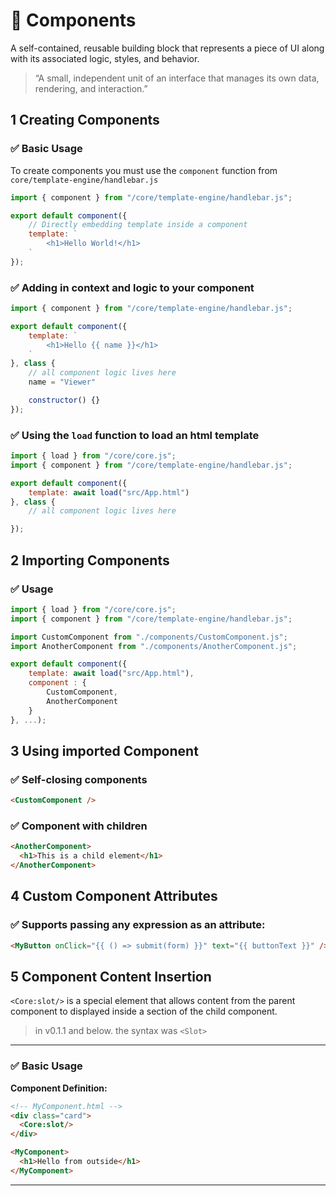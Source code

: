 # 📘 Components

A self-contained, reusable building block that represents a piece of UI along with its associated logic, styles, and behavior.

> “A small, independent unit of an interface that manages its own data, rendering, and interaction.”

## 1 Creating Components

### ✅ Basic Usage

To create components you must use the `component` function from `core/template-engine/handlebar.js`

```js
import { component } from "/core/template-engine/handlebar.js";

export default component({
    // Directly embedding template inside a component
    template: `
        <h1>Hello World!</h1>
    `
});
```

### ✅  Adding in context and logic to your component
```js
import { component } from "/core/template-engine/handlebar.js";

export default component({
    template: `
        <h1>Hello {{ name }}</h1>
    `
}, class {
    // all component logic lives here
    name = "Viewer"

    constructor() {}
});
```

### ✅  Using the `load` function to load an html template
```js
import { load } from "/core/core.js";
import { component } from "/core/template-engine/handlebar.js";

export default component({
    template: await load("src/App.html")
}, class {
    // all component logic lives here

});
```

## 2 Importing Components

### ✅ Usage
```js
import { load } from "/core/core.js";
import { component } from "/core/template-engine/handlebar.js";

import CustomComponent from "./components/CustomComponent.js";
import AnotherComponent from "./components/AnotherComponent.js";

export default component({
    template: await load("src/App.html"),
    component : {
        CustomComponent,
        AnotherComponent
    }
}, ...);
```

## 3 Using imported Component

### ✅ Self-closing components
```html
<CustomComponent />
```

### ✅ Component with children
```html
<AnotherComponent>
  <h1>This is a child element</h1>
</AnotherComponent>
```

## 4 Custom Component Attributes

### ✅ Supports passing any expression as an attribute:
```html
<MyButton onClick="{{ () => submit(form) }}" text="{{ buttonText }}" />
```

## 5 Component Content Insertion

`<Core:slot/>` is a special element that allows content from the parent component to displayed inside a section of the child component.

> in v0.1.1 and below. the syntax was `<Slot>`

---

### ✅ Basic Usage

**Component Definition:**

```html
<!-- MyComponent.html -->
<div class="card">
  <Core:slot/>
</div>
```
```html
<MyComponent>
  <h1>Hello from outside</h1>
</MyComponent>
```

---
